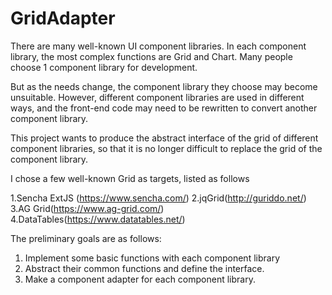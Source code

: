 # GridAdapter

There are many well-known UI component libraries. In each component library, the most complex functions are Grid and Chart. Many people choose 1 component library for development. 

But as the needs change, the component library they choose may become unsuitable. However, different component libraries are used in different ways, and the front-end code may need to be rewritten to convert another component library.

This project wants to produce the abstract interface of the grid of different component libraries, so that it is no longer difficult to replace the grid of the component library. 

I chose a few well-known Grid as targets, listed as follows 

1.Sencha ExtJS (https://www.sencha.com/) 
2.jqGrid(http://guriddo.net/)
3.AG Grid(https://www.ag-grid.com/)
4.DataTables(https://www.datatables.net/) 

The preliminary goals are as follows: 
1. Implement some basic functions with each component library 
2. Abstract their common functions and define the interface. 
3. Make a component adapter for each component library.
